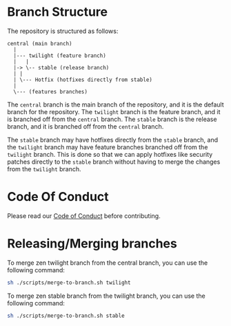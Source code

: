 
# Branch Structure

The repository is structured as follows:

```
central (main branch)
  |
  |--- twilight (feature branch)
  |   |
  |-> \-- stable (release branch)
  | |
  | \--- Hotfix (hotfixes directly from stable)
  |
  \--- (features branches)
```

The `central` branch is the main branch of the repository, and it is the default branch for the repository. The `twilight` branch is the feature branch, and it is branched off from the `central` branch. The `stable` branch is the release branch, and it is branched off from the `central` branch. 

The `stable` branch may have hotfixes directly from the `stable` branch, and the `twilight` branch may have feature branches branched off from the `twilight` branch. This is done so that we can apply hotfixes like security patches directly to the `stable` branch without having to merge the changes from the `twilight` branch.

# Code Of Conduct

Please read our [Code of Conduct](../CODE_OF_CONDUCT.md) before contributing.

# Releasing/Merging branches

To merge zen twilight branch from the central branch, you can use the following command:

```bash
sh ./scripts/merge-to-branch.sh twilight
```

To merge zen stable branch from the twilight branch, you can use the following command:

```bash
sh ./scripts/merge-to-branch.sh stable
```

